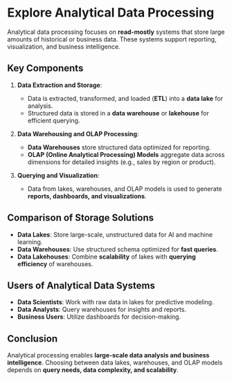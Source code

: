# Explore Analytical Data Processing

Analytical data processing focuses on **read-mostly** systems that store large amounts of historical or business data. These systems support reporting, visualization, and business intelligence.

## **Key Components**
1. **Data Extraction and Storage**:
   - Data is extracted, transformed, and loaded (**ETL**) into a **data lake** for analysis.
   - Structured data is stored in a **data warehouse** or **lakehouse** for efficient querying.

2. **Data Warehousing and OLAP Processing**:
   - **Data Warehouses** store structured data optimized for reporting.
   - **OLAP (Online Analytical Processing) Models** aggregate data across dimensions for detailed insights (e.g., sales by region or product).

3. **Querying and Visualization**:
   - Data from lakes, warehouses, and OLAP models is used to generate **reports, dashboards, and visualizations**.

## **Comparison of Storage Solutions**
- **Data Lakes**: Store large-scale, unstructured data for AI and machine learning.
- **Data Warehouses**: Use structured schema optimized for **fast queries**.
- **Data Lakehouses**: Combine **scalability** of lakes with **querying efficiency** of warehouses.

## **Users of Analytical Data Systems**
- **Data Scientists**: Work with raw data in lakes for predictive modeling.
- **Data Analysts**: Query warehouses for insights and reports.
- **Business Users**: Utilize dashboards for decision-making.

## **Conclusion**
Analytical processing enables **large-scale data analysis and business intelligence**. Choosing between data lakes, warehouses, and OLAP models depends on **query needs, data complexity, and scalability**.
